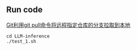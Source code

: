 
## Run code
[Git利用git pull命令将远程指定仓库的分支拉取到本地](https://blog.csdn.net/weixin_44312010/article/details/102970413)

``` shell
cd LLM-inference
./test_1.sh
```
